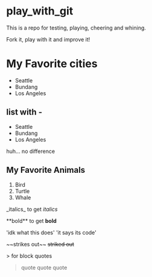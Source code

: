 # play_with_git

This is a repo for testing, playing, cheering and whining.

Fork it, play with it and improve it!

# My Favorite cities

* Seattle
* Bundang
* Los Angeles

## list with \-

- Seattle
- Bundang
- Los Angeles

huh... no difference

## My Favorite Animals

1) Bird
2) Turtle
3) Whale

\_italics\_ to get _italics_

\*\*bold\*\* to get **bold**

\'idk what this does\' 'it says its code'

\~\~strikes out\~\~ ~~striked out~~

\> for block quotes

> quote quote quote 

